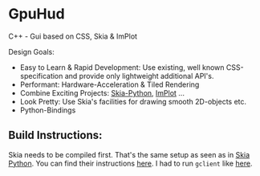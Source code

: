 # GpuHud
C++ - Gui based on CSS, Skia & ImPlot

Design Goals:
* Easy to Learn & Rapid Development: Use existing, well known CSS-specification and provide only lightweight additional API's.
* Performant: Hardware-Acceleration & Tiled Rendering
* Combine Exciting Projects: [Skia-Python](https://pypi.org/project/skia-python/), [ImPlot](https://github.com/epezent/implot) ...
* Look Pretty: Use Skia's facilities for drawing smooth 2D-objects etc.
* Python-Bindings

## Build Instructions:
Skia needs to be compiled first.
That's the same setup as seen as in [Skia Python](https://github.com/kyamagu/skia-python). You can find their instructions [here](https://kyamagu.github.io/skia-python/install.html). I had to run `gclient` like [here](https://commondatastorage.googleapis.com/chrome-infra-docs/flat/depot_tools/docs/html/depot_tools_tutorial.html).
